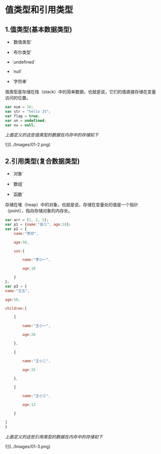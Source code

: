 # 值类型和引用类型

## 1.值类型\(基本数据类型\)

* \`数值类型\`

* \`布尔类型\`

* \`undefined\`

* \`null\`

* \`字符串\`

值类型是存储在栈（stack）中的简单数据，也就是说，它们的值直接存储在变量访问的位置。

```js
var num = 10;
var str = "hello JS";
var flag = true;
var un = undefined;
var nu = null;
```

_上面定义的这些值类型的数据在内存中的存储如下_

!\[\]\(../Images/01-2.png\)

## 2.引用类型\(复合数据类型\)

* \`对象\`

* \`数组\`

* \`函数\`

存储在堆（heap）中的对象，也就是说，存储在变量处的值是一个指针（point），指向存储对象的内存处。

```js
var arr = [1, 2, 3];
var p1 = {name:"张三", age:18};
var p2 = {
    name:"李四",

    age:50,

    son:{

        name:"李小一",

        age:18

    }
};
var p3 = {
name:"王五",

age:50,

children:[

    {

        name:"王小一",

        age:20

    },

    {

        name:"王小二",

        age:15

    },

    {

        name:"王小三",

        age:12

    }

]
}
```

_上面定义的这些引用类型的数据在内存中的存储如下_

!\[\]\(../Images/01-3.png\)

